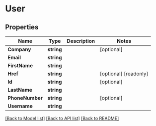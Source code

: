 # User

## Properties

Name | Type | Description | Notes
------------ | ------------- | ------------- | -------------
**Company** | **string** |  | [optional] 
**Email** | **string** |  | 
**FirstName** | **string** |  | 
**Href** | **string** |  | [optional] [readonly] 
**Id** | **string** |  | [optional] 
**LastName** | **string** |  | 
**PhoneNumber** | **string** |  | [optional] 
**Username** | **string** |  | 

[[Back to Model list]](../README.md#documentation-for-models) [[Back to API list]](../README.md#documentation-for-api-endpoints) [[Back to README]](../README.md)


